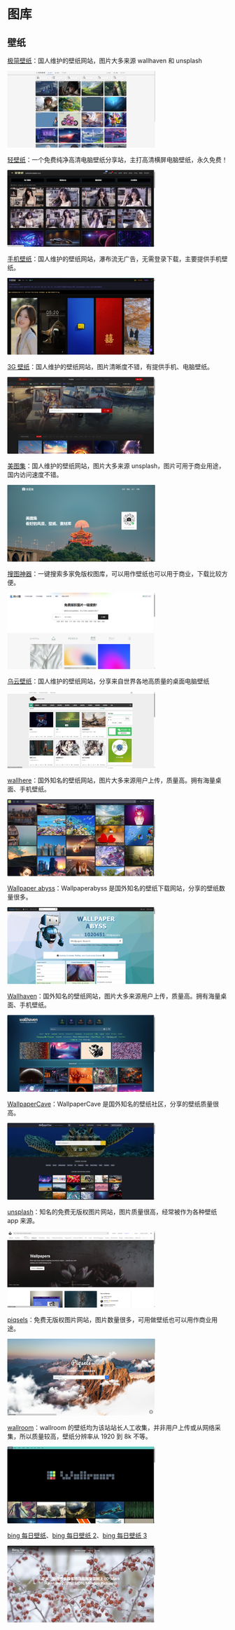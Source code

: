 # 图库

## 壁纸

[极简壁纸](https://bz.zzzmh.cn/index)：国人维护的壁纸网站，图片大多来源 wallhaven 和 unsplash

[<img src="/image/image-20240106143637594.png" alt="image-20240106143637594" style="zoom:33%;" />](https://bz.zzzmh.cn/index)

[轻壁纸](https://bz.qinggongju.com/)：一个免费纯净高清电脑壁纸分享站，主打高清横屏电脑壁纸，永久免费！

[<img src="/image/image-20240106143708572.png" alt="image-20240106143708572" style="zoom:33%;" />](https://bz.qinggongju.com/)

[手机壁纸](http://bizihu.com)：国人维护的壁纸网站，瀑布流无广告，无需登录下载，主要提供手机壁纸。

[<img src="/image/image-20240106143738298.png" alt="image-20240106143738298" style="zoom:33%;" />](http://bizihu.com)

[3G 壁纸](https://www.3gbizhi.com)：国人维护的壁纸网站，图片清晰度不错，有提供手机、电脑壁纸。

[<img src="/image/image-20240106144004916.png" alt="image-20240106144004916" style="zoom:33%;" />](https://www.3gbizhi.com)

[美图集](https://photo.ihansen.org)：国人维护的壁纸网站，图片大多来源 unsplash，图片可用于商业用途，国内访问速度不错。

[<img src="/image/image-20240106144022192.png" alt="image-20240106144022192" style="zoom:33%;" />](https://photo.ihansen.org)

[搜图神器](https://www.logosc.cn/so/)：一键搜索多家免版权图库，可以用作壁纸也可以用于商业，下载比较方便。

[<img src="/image/image-20240106144040497.png" alt="image-20240106144040497" style="zoom:33%;" />](https://www.logosc.cn/so/)

[乌云壁纸](http://www.obzhi.com)：国人维护的壁纸网站，分享来自世界各地高质量的桌面电脑壁纸

[<img src="/image/image-20240106144053820.png" alt="image-20240106144053820" style="zoom:33%;" />](http://www.obzhi.com)

[wallhere](https://wallhere.com)：国外知名的壁纸网站，图片大多来源用户上传，质量高。拥有海量桌面、手机壁纸。

[<img src="/image/image-20240106154820984.png" alt="image-20240106144123812" style="zoom:33%;" />](https://wallhere.com)

[Wallpaper abyss](https://wall.alphacoders.com)：Wallpaperabyss 是国外知名的壁纸下载网站，分享的壁纸数量很多。

[<img src="/image/image-20240106144142459.png" alt="image-20240106144142459" style="zoom:33%;" />](https://wall.alphacoders.com)

[Wallhaven](https://wallhaven.cc)：国外知名的壁纸网站，图片大多来源用户上传，质量高。拥有海量桌面、手机壁纸。

[<img src="/image/image-20240106144235383.png" alt="image-20240106144235383" style="zoom:33%;" />](https://wallhaven.cc)

[WallpaperCave](https://wallpapercave.com)：WallpaperCave 是国外知名的壁纸社区，分享的壁纸质量很高。

[<img src="/image/image-20240106144200608.png" alt="image-20240106144200608" style="zoom:33%;" />](https://wallpapercave.com)

[unsplash](https://unsplash.com/t/wallpapers)：知名的免费无版权图片网站，图片质量很高，经常被作为各种壁纸 app 来源。

[<img src="/image/image-20240106144250868.png" alt="image-20240106144250868" style="zoom:33%;" />](https://unsplash.com/t/wallpapers)

[piqsels](https://www.piqsels.com/zh)：免费无版权图片网站，图片数量很多，可用做壁纸也可以用作商业用途。

[<img src="/image/image-20240106144307165.png" alt="image-20240106144307165" style="zoom:33%;" />](https://www.piqsels.com/zh)

[wallroom](https://wallroom.io)：wallroom 的壁纸均为该站站长人工收集，并非用户上传或从网络采集，所以质量较高，壁纸分辨率从 1920 到 8k 不等。

[<img src="/image/image-20240106144336409.png" alt="image-20240106144336409" style="zoom:33%;" />](https://wallroom.io)

[bing 每日壁纸](http://bimg.top)、[bing 每日壁纸 2](https://www.bingimg.cn/list1)、[bing 每日壁纸 3](https://peapix.com/bing/cn/2022)

[<img src="/image/image-20240106144350919.png" alt="image-20240106144350919" style="zoom:33%;" />](http://bimg.top)



<!-- ## 妹子图
[花瓣美女](https://huaban.com/favorite/beauty)：花瓣网美女标签下的采集

[美人图](https://meirentu.cc/)：分享优质高清美女私房写真

[LALA の图库](https://233.fi/explore/trending/?list=images)：	私人妹子图库

[cosplay 写真](https://www.cosersets.com/1/main/)：精选优质 cosplay 美图

[福利兔](https://www.fulitu.cc/?iui.su)：一个图片收集网站

[惜染图库](https://hefollo.com/?iui.su)：	一个免费无广告的图库

[硬盘少女](https://diskgirl.com/imageslist)：	收藏在你硬盘中的美少女

[fghrsh 图](https://img.fghrsh.net/explore/trending)：分享二次元和一些妹子图 -->
